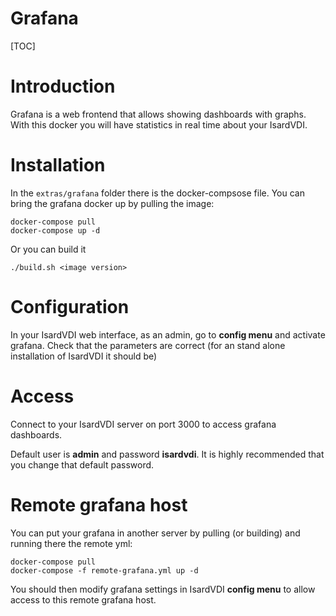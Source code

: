 <h1>Grafana</h1>

[TOC]

# Introduction

Grafana is a web frontend that allows showing dashboards with graphs. With this docker you will have statistics in real time about your IsardVDI.

# Installation

In the ```extras/grafana``` folder there is the docker-compsose file. You can bring the grafana docker up by pulling the image:

```
docker-compose pull
docker-compose up -d
```

Or you can build it

```
./build.sh <image version>
```

# Configuration

In your IsardVDI web interface, as an admin, go to **config menu** and activate grafana. Check that the parameters are correct (for an stand alone installation of IsardVDI it should be)

# Access

Connect to your IsardVDI server on port 3000 to access grafana dashboards. 

Default user is **admin** and password **isardvdi**. It is highly recommended that you change that default password.

# Remote grafana host

You can put your grafana in another server by pulling (or building) and running there the remote yml:

```
docker-compose pull
docker-compose -f remote-grafana.yml up -d
```

You should then modify grafana settings in IsardVDI **config menu** to allow access to this remote grafana host.